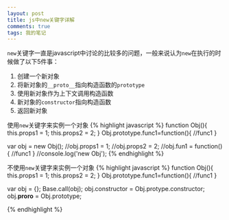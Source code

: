 ```yaml
---
layout: post
title: js中new关键字详解
comments: true
tags: 我的笔记
---
```


`new`关键字一直是javascript中讨论的比较多的问题，一般来说认为`new`在执行的时候做了以下5件事：

1. 创建一个新对象
2. 将新对象的`__proto__`指向构造函数的`prototype`
3. 使用新对象作为上下文调用构造函数
4. 新对象的`constructor`指向构造函数
5. 返回新对象

使用`new`关键字来实例一个对象
{% highlight javascript %}
function Obj(){
	this.props1 = 1;
	this.props2 = 2;
}
Obj.prototype.func1=function(){
	//func1
}

var obj = new Obj();
//obj.props1 = 1;
//obj.props2 = 2;
//obj.fun1 = function(){
	//func1
}
//console.log('new Obj');
{% endhighlight %} 


不使用`new`关键字来实例一个对象
{% highlight javascript %}
function Obj(){
	this.props1 = 1;
	this.props2 = 2;
}
Obj.prototype.func1=function(){
	//func1
}

var obj  = {};
Base.call(obj);
obj.constructor = Obj.protype.constructor;
obj.__proro__  = Obj.prototype;

{% endhighlight %} 

